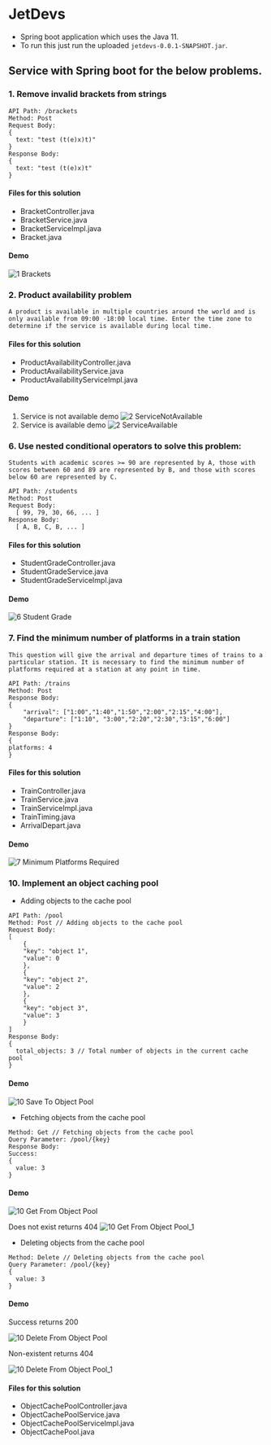 # JetDevs
* Spring boot application which uses the Java 11.
* To run this just run the uploaded `jetdevs-0.0.1-SNAPSHOT.jar`.
## Service with Spring boot for the below problems.
### 1. Remove invalid brackets from strings
```
API Path: /brackets
Method: Post
Request Body:
{
  text: "test (t(e)x)t)"
}
Response Body:
{
  text: "test (t(e)x)t"
}
```
#### Files for this solution
* BracketController.java
* BracketService.java
* BracketServiceImpl.java
* Bracket.java

#### Demo

![1  Brackets](https://user-images.githubusercontent.com/31569507/156703438-45b721f7-bed1-4c7b-b036-411dcdf7bc8b.PNG)

### 2. Product availability problem
`A product is available in multiple countries around the world and is only available from
09:00 -18:00 local time. Enter the time zone to determine if the service is available
during local time.`

#### Files for this solution
* ProductAvailabilityController.java
* ProductAvailabilityService.java
* ProductAvailabilityServiceImpl.java

#### Demo
1. Service is not available demo
![2  ServiceNotAvailable](https://user-images.githubusercontent.com/31569507/156704715-c4bbb748-a057-43f0-ac10-6bb9852dbeb6.PNG)
2. Service is available demo
![2  ServiceAvailable](https://user-images.githubusercontent.com/31569507/156704720-43648828-7cf2-49c3-8c01-bae8b0a5cc50.PNG)

### 6. Use nested conditional operators to solve this problem:
`Students with academic scores >= 90 are represented by A, those with scores between
60 and 89 are represented by B, and those with scores below 60 are represented by C.`
```
API Path: /students
Method: Post
Request Body:
  [ 99, 79, 30, 66, ... ]
Response Body:
  [ A, B, C, B, ... ]
```
#### Files for this solution
* StudentGradeController.java
* StudentGradeService.java
* StudentGradeServiceImpl.java

#### Demo
![6  Student Grade](https://user-images.githubusercontent.com/31569507/156705210-eaacc5d8-f9a0-432b-a9d2-7e24085b0d88.PNG)

### 7. Find the minimum number of platforms in a train station
`This question will give the arrival and departure times of trains to a particular station. It
is necessary to find the minimum number of platforms required at a station at any point
in time.`
```
API Path: /trains
Method: Post
Response Body:
{
    "arrival": ["1:00","1:40","1:50","2:00","2:15","4:00"],
    "departure": ["1:10", "3:00","2:20","2:30","3:15","6:00"]
}
Response Body:
{
platforms: 4
}
```
#### Files for this solution
* TrainController.java
* TrainService.java
* TrainServiceImpl.java
* TrainTiming.java
* ArrivalDepart.java

#### Demo
![7  Minimum Platforms Required](https://user-images.githubusercontent.com/31569507/156705487-38b6ef19-2b68-4f99-beb6-d962bb7953ab.PNG)


### 10. Implement an object caching pool
* Adding objects to the cache pool
```
API Path: /pool
Method: Post // Adding objects to the cache pool
Request Body:
[
	{
    "key": "object 1",
    "value": 0
	},
	{
    "key": "object 2",
    "value": 2
	},
	{
    "key": "object 3",
    "value": 3
	}
]
Response Body:
{
  total_objects: 3 // Total number of objects in the current cache pool
}
```
#### Demo
![10  Save To Object Pool](https://user-images.githubusercontent.com/31569507/156705820-f50e2254-513f-4488-b49c-75bad1dae4f0.PNG)

* Fetching objects from the cache pool
```
Method: Get // Fetching objects from the cache pool
Query Parameter: /pool/{key}
Response Body:
Success:
{
  value: 3
}
```
#### Demo
![10  Get From Object Pool](https://user-images.githubusercontent.com/31569507/156706032-27aa0d49-3058-4ac5-9fab-2d316e62ba36.PNG)

Does not exist returns 404
![10  Get From Object Pool_1](https://user-images.githubusercontent.com/31569507/156706036-30340874-98dd-4fc2-b41f-ba113b57ecba.PNG)


* Deleting objects from the cache pool
```
Method: Delete // Deleting objects from the cache pool
Query Parameter: /pool/{key}
{
  value: 3
}
```
#### Demo
Success returns 200

![10  Delete From Object Pool](https://user-images.githubusercontent.com/31569507/156706184-ec4c3ffe-6116-4205-b67b-025d587a560c.PNG)

Non-existent returns 404

![10  Delete From Object Pool_1](https://user-images.githubusercontent.com/31569507/156706201-3a8e5f02-7fef-4189-a081-e754115414cf.PNG)

#### Files for this solution
* ObjectCachePoolController.java
* ObjectCachePoolService.java
* ObjectCachePoolServiceImpl.java
* ObjectCachePool.java



